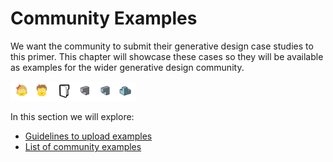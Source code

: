 # Community Examples

We want the community to submit their generative design case studies to this primer. This chapter will showcase these cases so they will be available as examples for the wider generative design community.

<img src="../../assets/sample/comunity.png" style="width:200px;"/>

In this section we will explore:

* [Guidelines to upload examples](04-sample-workflows/04-06_community-examples/04-06-01_Guidelines.md) 
* [List of community examples](04-sample-workflows/04-06_community-examples/04-06-02_List-Of-Examples.md)